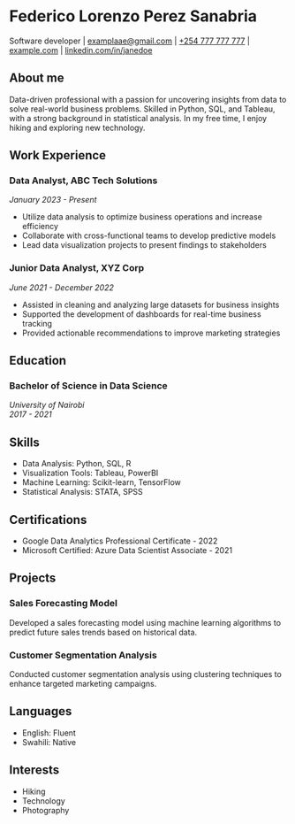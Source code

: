 # Federico Lorenzo Perez Sanabria
Software developer
| [examplaae@gmail.com](mailto:example@gmail.com)
| [+254 777 777 777](tel:+254777777777)
| [example.com](https://example.com)
| [linkedin.com/in/janedoe](https://www2.linkedin.com/in/janedoe/)

## About me
Data-driven professional with a passion for uncovering insights from data to solve real-world business problems. Skilled in Python, SQL, and Tableau, with a strong background in statistical analysis. In my free time, I enjoy hiking and exploring new technology.

## Work Experience

### Data Analyst, ABC Tech Solutions
*January 2023 - Present*

- Utilize data analysis to optimize business operations and increase efficiency
- Collaborate with cross-functional teams to develop predictive models
- Lead data visualization projects to present findings to stakeholders

### Junior Data Analyst, XYZ Corp
*June 2021 - December 2022*

- Assisted in cleaning and analyzing large datasets for business insights
- Supported the development of dashboards for real-time business tracking
- Provided actionable recommendations to improve marketing strategies

## Education

### Bachelor of Science in Data Science  
*University of Nairobi*  
*2017 - 2021*

## Skills

- Data Analysis: Python, SQL, R
- Visualization Tools: Tableau, PowerBI
- Machine Learning: Scikit-learn, TensorFlow
- Statistical Analysis: STATA, SPSS

## Certifications

- Google Data Analytics Professional Certificate - 2022
- Microsoft Certified: Azure Data Scientist Associate - 2021

## Projects

### Sales Forecasting Model
Developed a sales forecasting model using machine learning algorithms to predict future sales trends based on historical data.

### Customer Segmentation Analysis
Conducted customer segmentation analysis using clustering techniques to enhance targeted marketing campaigns.

## Languages

- English: Fluent
- Swahili: Native

## Interests

- Hiking
- Technology
- Photography
